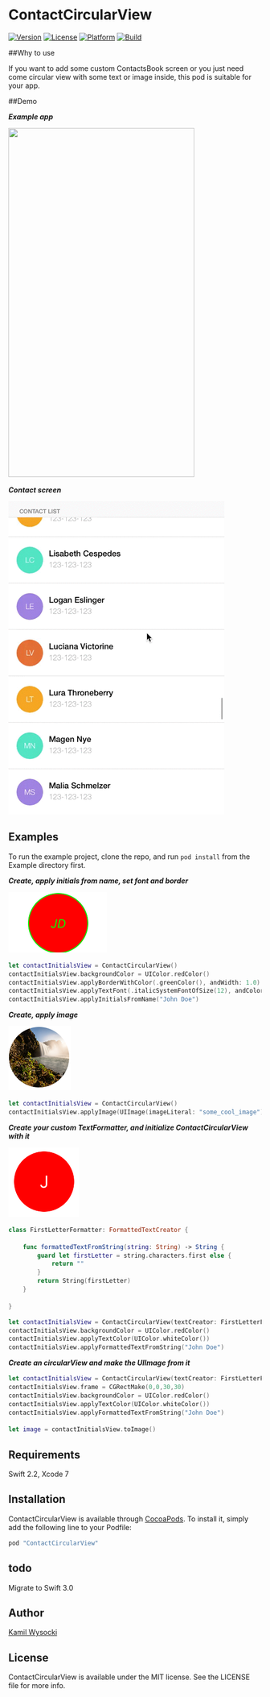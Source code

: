 # ContactCircularView


<!-- [![CI Status](http://img.shields.io/travis/Kamil Wysocki/ContactCircularView.svg?style=flat)](https://travis-ci.org/Kamil Wysocki/ContactCircularView) -->
[![Version](https://img.shields.io/cocoapods/v/ContactCircularView.svg?style=flat)](http://cocoapods.org/pods/ContactCircularView)
[![License](https://img.shields.io/cocoapods/l/ContactCircularView.svg?style=flat)](http://cocoapods.org/pods/ContactCircularView)
[![Platform](https://img.shields.io/cocoapods/p/ContactCircularView.svg?style=flat)](http://cocoapods.org/pods/ContactCircularView)
[![Build](https://travis-ci.org/k8mil/ContactCircularView.svg?branch=master)](https://travis-ci.org/k8mil/ContactCircularView.svg?branch=master)


##Why to use

If you want to add some custom ContactsBook screen or you just need come circular view with some text or image inside, this pod is suitable for your app. 

##Demo

***Example app***

<img src="https://github.com/k8mil/ContactCircularView/blob/master/ContactCircularViewAnimation.gif" width="370" height="693">

***Contact screen***

![](https://github.com/k8mil/ContactCircularView/blob/master/contact_screen.gif)

## Examples

To run the example project, clone the repo, and run `pod install` from the Example directory first.

***Create, apply initials from name, set font and border***

![](https://github.com/k8mil/ContactCircularView/blob/master/example_circle.png)

```swift
let contactInitialsView = ContactCircularView()
contactInitialsView.backgroundColor = UIColor.redColor()
contactInitialsView.applyBorderWithColor(.greenColor(), andWidth: 1.0)
contactInitialsView.applyTextFont(.italicSystemFontOfSize(12), andColor: .greenColor())
contactInitialsView.applyInitialsFromName("John Doe")
```

***Create, apply image***

![](https://github.com/k8mil/ContactCircularView/blob/master/image_circle.png)

```swift
let contactInitialsView = ContactCircularView()
contactInitialsView.applyImage(UIImage(imageLiteral: "some_cool_image"))
```

***Create your custom TextFormatter, and initialize ContactCircularView with it***

![](https://github.com/k8mil/ContactCircularView/blob/master/one_letter_circle.png)


```swift
class FirstLetterFormatter: FormattedTextCreator {

    func formattedTextFromString(string: String) -> String {
        guard let firstLetter = string.characters.first else {
            return ""
        }
        return String(firstLetter)
    }

}
```

```swift
let contactInitialsView = ContactCircularView(textCreator: FirstLetterFormatter())
contactInitialsView.backgroundColor = UIColor.redColor()
contactInitialsView.applyTextColor(UIColor.whiteColor())
contactInitialsView.applyFormattedTextFromString("John Doe")

```

***Create an circularView and make the UIImage from it***
```swift
let contactInitialsView = ContactCircularView(textCreator: FirstLetterFormatter())
contactInitialsView.frame = CGRectMake(0,0,30,30)
contactInitialsView.backgroundColor = UIColor.redColor()
contactInitialsView.applyTextColor(UIColor.whiteColor())
contactInitialsView.applyFormattedTextFromString("John Doe")

let image = contactInitialsView.toImage()
```

## Requirements

Swift 2.2, Xcode 7

## Installation

ContactCircularView is available through [CocoaPods](http://cocoapods.org). To install
it, simply add the following line to your Podfile:

```ruby
pod "ContactCircularView"
```
## todo
Migrate to Swift 3.0
## Author
[Kamil Wysocki](wysockikamil.com)

## License

ContactCircularView is available under the MIT license. See the LICENSE file for more info.
